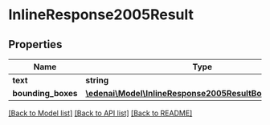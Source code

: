 # InlineResponse2005Result

## Properties
Name | Type | Description | Notes
------------ | ------------- | ------------- | -------------
**text** | **string** |  | [optional] 
**bounding_boxes** | [**\edenai\Model\InlineResponse2005ResultBoundingBoxes[]**](InlineResponse2005ResultBoundingBoxes.md) |  | [optional] 

[[Back to Model list]](../README.md#documentation-for-models) [[Back to API list]](../README.md#documentation-for-api-endpoints) [[Back to README]](../README.md)


